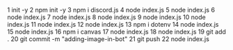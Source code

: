 1 init -y
   2 npm init -y
   3 npm i discord.js
   4 node index.js
   5 node index.js
   6 node index.js
   7 node index.js
   8 node index.js
   9 node index.js
  10 node index.js
  11 node index.js
  12 node index.js
  13 npm i dotenv
  14 node index.js
  15 node index.js
  16 npm i canvas
  17 node index.js
  18 node index.js
  19 git add .
  20 git commit -m "adding-image-in-bot"
  21 git push
  22 node index.js

